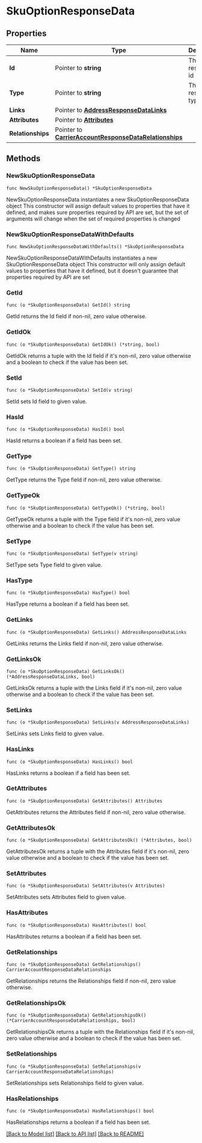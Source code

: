 # SkuOptionResponseData

## Properties

Name | Type | Description | Notes
------------ | ------------- | ------------- | -------------
**Id** | Pointer to **string** | The resource&#39;s id | [optional] 
**Type** | Pointer to **string** | The resource&#39;s type | [optional] 
**Links** | Pointer to [**AddressResponseDataLinks**](AddressResponseDataLinks.md) |  | [optional] 
**Attributes** | Pointer to [**Attributes**](Attributes.md) |  | [optional] 
**Relationships** | Pointer to [**CarrierAccountResponseDataRelationships**](CarrierAccountResponseDataRelationships.md) |  | [optional] 

## Methods

### NewSkuOptionResponseData

`func NewSkuOptionResponseData() *SkuOptionResponseData`

NewSkuOptionResponseData instantiates a new SkuOptionResponseData object
This constructor will assign default values to properties that have it defined,
and makes sure properties required by API are set, but the set of arguments
will change when the set of required properties is changed

### NewSkuOptionResponseDataWithDefaults

`func NewSkuOptionResponseDataWithDefaults() *SkuOptionResponseData`

NewSkuOptionResponseDataWithDefaults instantiates a new SkuOptionResponseData object
This constructor will only assign default values to properties that have it defined,
but it doesn't guarantee that properties required by API are set

### GetId

`func (o *SkuOptionResponseData) GetId() string`

GetId returns the Id field if non-nil, zero value otherwise.

### GetIdOk

`func (o *SkuOptionResponseData) GetIdOk() (*string, bool)`

GetIdOk returns a tuple with the Id field if it's non-nil, zero value otherwise
and a boolean to check if the value has been set.

### SetId

`func (o *SkuOptionResponseData) SetId(v string)`

SetId sets Id field to given value.

### HasId

`func (o *SkuOptionResponseData) HasId() bool`

HasId returns a boolean if a field has been set.

### GetType

`func (o *SkuOptionResponseData) GetType() string`

GetType returns the Type field if non-nil, zero value otherwise.

### GetTypeOk

`func (o *SkuOptionResponseData) GetTypeOk() (*string, bool)`

GetTypeOk returns a tuple with the Type field if it's non-nil, zero value otherwise
and a boolean to check if the value has been set.

### SetType

`func (o *SkuOptionResponseData) SetType(v string)`

SetType sets Type field to given value.

### HasType

`func (o *SkuOptionResponseData) HasType() bool`

HasType returns a boolean if a field has been set.

### GetLinks

`func (o *SkuOptionResponseData) GetLinks() AddressResponseDataLinks`

GetLinks returns the Links field if non-nil, zero value otherwise.

### GetLinksOk

`func (o *SkuOptionResponseData) GetLinksOk() (*AddressResponseDataLinks, bool)`

GetLinksOk returns a tuple with the Links field if it's non-nil, zero value otherwise
and a boolean to check if the value has been set.

### SetLinks

`func (o *SkuOptionResponseData) SetLinks(v AddressResponseDataLinks)`

SetLinks sets Links field to given value.

### HasLinks

`func (o *SkuOptionResponseData) HasLinks() bool`

HasLinks returns a boolean if a field has been set.

### GetAttributes

`func (o *SkuOptionResponseData) GetAttributes() Attributes`

GetAttributes returns the Attributes field if non-nil, zero value otherwise.

### GetAttributesOk

`func (o *SkuOptionResponseData) GetAttributesOk() (*Attributes, bool)`

GetAttributesOk returns a tuple with the Attributes field if it's non-nil, zero value otherwise
and a boolean to check if the value has been set.

### SetAttributes

`func (o *SkuOptionResponseData) SetAttributes(v Attributes)`

SetAttributes sets Attributes field to given value.

### HasAttributes

`func (o *SkuOptionResponseData) HasAttributes() bool`

HasAttributes returns a boolean if a field has been set.

### GetRelationships

`func (o *SkuOptionResponseData) GetRelationships() CarrierAccountResponseDataRelationships`

GetRelationships returns the Relationships field if non-nil, zero value otherwise.

### GetRelationshipsOk

`func (o *SkuOptionResponseData) GetRelationshipsOk() (*CarrierAccountResponseDataRelationships, bool)`

GetRelationshipsOk returns a tuple with the Relationships field if it's non-nil, zero value otherwise
and a boolean to check if the value has been set.

### SetRelationships

`func (o *SkuOptionResponseData) SetRelationships(v CarrierAccountResponseDataRelationships)`

SetRelationships sets Relationships field to given value.

### HasRelationships

`func (o *SkuOptionResponseData) HasRelationships() bool`

HasRelationships returns a boolean if a field has been set.


[[Back to Model list]](../README.md#documentation-for-models) [[Back to API list]](../README.md#documentation-for-api-endpoints) [[Back to README]](../README.md)


